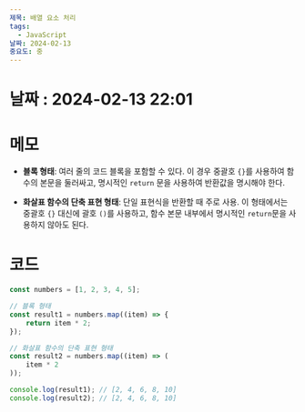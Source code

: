 ```yaml
---
제목: 배열 요소 처리
tags:
  - JavaScript
날짜: 2024-02-13
중요도: 중
---
```

# 날짜  : 2024-02-13  22:01


# 메모

- **블록 형태**: 여러 줄의 코드 블록을 포함할 수 있다. 이 경우 중괄호 `{}`를 사용하여 함수의 본문을 둘러싸고, 명시적인 `return` 문을 사용하여 반환값을 명시해야 한다.
    
- **화살표 함수의 단축 표현 형태**: 단일 표현식을 반환할 때 주로 사용. 이 형태에서는 중괄호 `{}` 대신에 괄호 `()`를 사용하고, 함수 본문 내부에서 명시적인 `return`문을 사용하지 않아도 된다.
# 코드
```javascript
const numbers = [1, 2, 3, 4, 5];

// 블록 형태
const result1 = numbers.map((item) => {
    return item * 2;
});

// 화살표 함수의 단축 표현 형태
const result2 = numbers.map((item) => (
    item * 2
));

console.log(result1); // [2, 4, 6, 8, 10]
console.log(result2); // [2, 4, 6, 8, 10]

```